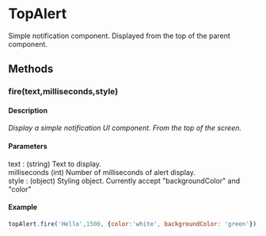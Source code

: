 # TopAlert

Simple notification component. Displayed from the top of the parent component.

## Methods

### fire(text,milliseconds,style)

#### Description
*Display a simple notification UI component. From the top of the screen.*

#### Parameters
text : (string) Text to display.<br />
milliseconds (int) Number of milliseconds of alert display.<br />
style : (object) Styling object. Currently accept "backgroundColor" and "color"<br />

#### Example
```javascript
topAlert.fire('Hello',1500, {color:'white', backgroundColor: 'green'});
```



